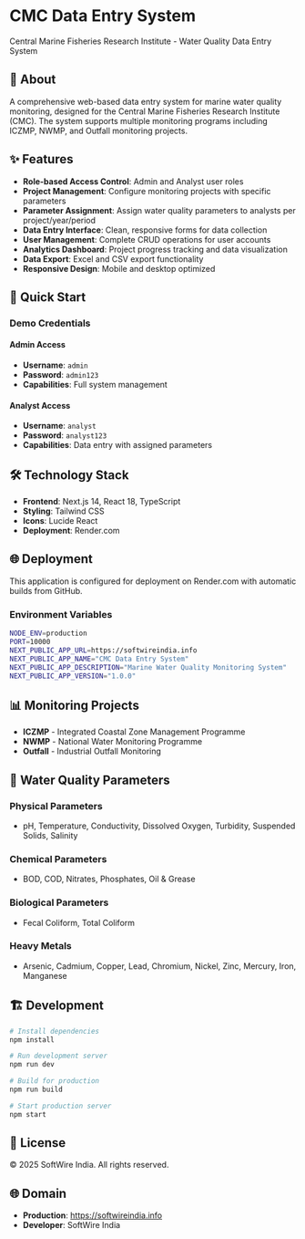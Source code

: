 # CMC Data Entry System

Central Marine Fisheries Research Institute - Water Quality Data Entry System

## 🌊 About

A comprehensive web-based data entry system for marine water quality monitoring, designed for the Central Marine Fisheries Research Institute (CMC). The system supports multiple monitoring programs including ICZMP, NWMP, and Outfall monitoring projects.

## ✨ Features

- **Role-based Access Control**: Admin and Analyst user roles
- **Project Management**: Configure monitoring projects with specific parameters
- **Parameter Assignment**: Assign water quality parameters to analysts per project/year/period
- **Data Entry Interface**: Clean, responsive forms for data collection
- **User Management**: Complete CRUD operations for user accounts
- **Analytics Dashboard**: Project progress tracking and data visualization
- **Data Export**: Excel and CSV export functionality
- **Responsive Design**: Mobile and desktop optimized

## 🚀 Quick Start

### Demo Credentials

#### Admin Access
- **Username**: `admin`
- **Password**: `admin123`
- **Capabilities**: Full system management

#### Analyst Access
- **Username**: `analyst`
- **Password**: `analyst123`
- **Capabilities**: Data entry with assigned parameters

## 🛠 Technology Stack

- **Frontend**: Next.js 14, React 18, TypeScript
- **Styling**: Tailwind CSS
- **Icons**: Lucide React
- **Deployment**: Render.com

## 🌐 Deployment

This application is configured for deployment on Render.com with automatic builds from GitHub.

### Environment Variables
```bash
NODE_ENV=production
PORT=10000
NEXT_PUBLIC_APP_URL=https://softwireindia.info
NEXT_PUBLIC_APP_NAME="CMC Data Entry System"
NEXT_PUBLIC_APP_DESCRIPTION="Marine Water Quality Monitoring System"
NEXT_PUBLIC_APP_VERSION="1.0.0"
```

## 📊 Monitoring Projects

- **ICZMP** - Integrated Coastal Zone Management Programme
- **NWMP** - National Water Monitoring Programme  
- **Outfall** - Industrial Outfall Monitoring

## 🧪 Water Quality Parameters

### Physical Parameters
- pH, Temperature, Conductivity, Dissolved Oxygen, Turbidity, Suspended Solids, Salinity

### Chemical Parameters
- BOD, COD, Nitrates, Phosphates, Oil & Grease

### Biological Parameters
- Fecal Coliform, Total Coliform

### Heavy Metals
- Arsenic, Cadmium, Copper, Lead, Chromium, Nickel, Zinc, Mercury, Iron, Manganese

## 🏗 Development

```bash
# Install dependencies
npm install

# Run development server
npm run dev

# Build for production
npm run build

# Start production server
npm start
```

## 📝 License

© 2025 SoftWire India. All rights reserved.

## 🌐 Domain

- **Production**: https://softwireindia.info
- **Developer**: SoftWire India
